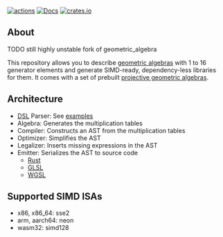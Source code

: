 [![actions](https://github.com/Lichtso/geometric_algebra/actions/workflows/actions.yaml/badge.svg)](https://github.com/Lichtso/geometric_algebra/actions/workflows/actions.yaml)
[![Docs](https://docs.rs/geometric_algebra/badge.svg)](https://docs.rs/geometric_algebra/)
[![crates.io](https://img.shields.io/crates/v/geometric_algebra.svg)](https://crates.io/crates/geometric_algebra)

## About
TODO still highly unstable fork of geometric_algebra

This repository allows you to describe [geometric algebras](https://en.wikipedia.org/wiki/Geometric_algebra) with 1 to 16 generator elements and generate SIMD-ready, dependency-less libraries for them. It comes with a set of prebuilt [projective geometric algebras](https://projectivegeometricalgebra.org/).

## Architecture
- [DSL](https://en.wikipedia.org/wiki/Domain-specific_language) Parser: See [examples](.github/workflows/actions.yaml)
- Algebra: Generates the multiplication tables
- Compiler: Constructs an AST from the multiplication tables
- Optimizer: Simplifies the AST
- Legalizer: Inserts missing expressions in the AST
- Emitter: Serializes the AST to source code
    - [Rust](https://www.rust-lang.org/)
    - [GLSL](https://www.khronos.org/opengl/wiki/Core_Language_(GLSL))
    - [WGSL](https://www.w3.org/TR/WGSL/)

## Supported SIMD ISAs
- x86, x86_64: sse2
- arm, aarch64: neon
- wasm32: simd128